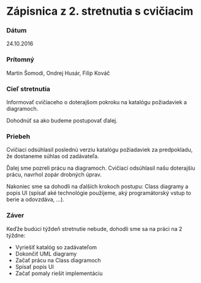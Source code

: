 # Zápisnica z 2. stretnutia s cvičiacim

### Dátum
24.10.2016

### Prítomný
Martin Šomodi, Ondrej Husár, Filip Kováč

### Cieľ stretnutia
Informovať cvičiaceho o doterajšom pokroku na katalógu požiadaviek a diagramoch. 

Dohodnúť sa ako budeme postupovať ďalej.

### Priebeh
Cvičiaci odsúhlasil poslednú verziu katalógu požiadaviek za predpokladu, že dostaneme súhlas od zadávateľa.

Ďalej sme pozreli prácu na diagramoch. Cvičiaci odsúhlasil našu doterajšiu prácu, navrhol zopár drobných úprav.

Nakoniec sme sa dohodli na ďalších krokoch postupu:
Class diagramy a popis UI (spísať aké technológie použijeme, aký programátorský vstup to berie a odovzdáva, ...).

### Záver
Keďže budúci týždeň stretnutie nebude, dohodli sme sa na práci na 2 týždne:

<ul>
<li>Vyriešiť katalóg so zadávateľom</li>
<li>Dokončiť UML diagramy</li>
<li>Začať prácu na Class diagramoch</li>
<li>Spísať popis UI</li>
<li>Začať pomaly riešit implementáciu</li>
</ul>
